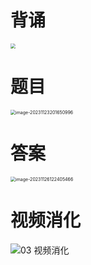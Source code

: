 # 背诵

<img src="https://cvp.oss-cn-shanghai.aliyuncs.com/picgo/202311271532885.png" style="zoom:50%;" />



# 题目

<img src="https://cvp.oss-cn-shanghai.aliyuncs.com/picgo/202311232016103.png" alt="image-20231123201650996" style="zoom:50%;" />



# 答案

<img src="https://cvp.oss-cn-shanghai.aliyuncs.com/picgo/202311261224623.png" alt="image-20231126122405466" style="zoom:50%;" />



# 视频消化

![03 视频消化](https://cvp.oss-cn-shanghai.aliyuncs.com/picgo/202311271534841.png)





